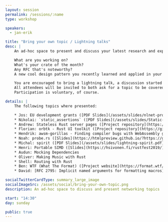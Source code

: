 ```yaml
---
layout: session
permalink: /sessions/:name
type: workshop

speakers:
  - jan-erik

title: "Bring your own topic / Lightning talks"
desc: |
    An ad-hoc space to present and discuss your latest research and experiments with Rust.

    What are you working on?
    What's your crate of the month?
    Any RFC that's noteworthy?
    A new cool design pattern you recently learned and applied in your own codebase?

    You are encouraged to bring a lightning talk, a discussion started or your code problem.
    All attendees will be invited to both ask for a topic to be covered, and present on any topic of interest to the group.
    Participation is voluntary, of course.

details: |
    The following topics where presented:

    * Jos: EU development grants ([PDF Slides](/assets/slides/nlnet-project-funding.pdf))
    * Nikolai: `static_assertions` ([PDF Slides](/assets/slides/Static-Assertions-RustFest-19-11-10.pdf))
    * Andrew: Stateless Rust server pages ([Project repository](https://github.com/ayourtch/slrsp))
    * Florian: orbtk - Rust UI toolkit ([Project repository](https://gitlab.redox-os.org/redox-os/orbtk))
    * Hendrik: awsm-gorillas - Finding compiler bugs with WebAssembly games ([Project repository](https://github.com/naubino/awsm-gorillas))
    * Noah: probe.rs ([Slides](https://htmlpreview.github.io/?https://github.com/probe-rs/presentation/blob/master/index.html))
    * Michal: spirit ([PDF Slides](/assets/slides/lightning-spirit.pdf))
    * Henri: Portable SIMD ([Slides](https://hsivonen.fi/rustfest2019/))
    * Audun: Mocking Dependencies
    * Oliver: Making Music with Rust
    * Shell: Routing with Rust
    * Ben: WTF (What The Format) ([Project website](https://format.wtf/))
    * David: [RFC 2795: Implicit named arguments for formatting macros](https://github.com/rust-lang/rfcs/pull/2795)

socialTwitterCardType: summary_large_image
socialImageSrc: /assets/social/bring-your-own-topic.png
description: An ad-hoc space to discuss and present networking topics

start: "14:30"
day: sunday

public: true
---
```

